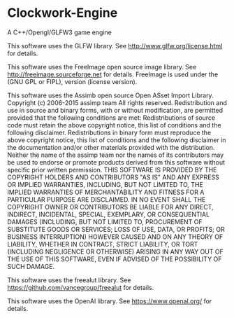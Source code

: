 # Clockwork-Engine
A C++/Opengl/GLFW3 game engine


This software uses the GLFW library. See http://www.glfw.org/license.html for details. 

This software uses the FreeImage open source image library. See http://freeimage.sourceforge.net for details.
FreeImage is used under the (GNU GPL or FIPL), version (license version). 


This software uses the Assimb open source Open ASset Import Library.
Copyright (c) 2006-2015 assimp team
All rights reserved.
Redistribution and use in source and binary forms, with or without modification, are permitted provided that the following conditions are met:
Redistributions of source code must retain the above copyright notice, this list of conditions and the following disclaimer.
Redistributions in binary form must reproduce the above copyright notice, this list of conditions and the following disclaimer in the documentation and/or other materials provided with the distribution.
Neither the name of the assimp team nor the names of its contributors may be used to endorse or promote products derived from this software without specific prior written permission.
THIS SOFTWARE IS PROVIDED BY THE COPYRIGHT HOLDERS AND CONTRIBUTORS "AS IS" AND ANY EXPRESS OR IMPLIED WARRANTIES, INCLUDING, BUT NOT LIMITED TO, THE IMPLIED WARRANTIES OF MERCHANTABILITY AND FITNESS FOR A PARTICULAR PURPOSE ARE DISCLAIMED. IN NO EVENT SHALL THE COPYRIGHT OWNER OR CONTRIBUTORS BE LIABLE FOR ANY DIRECT, INDIRECT, INCIDENTAL, SPECIAL, EXEMPLARY, OR CONSEQUENTIAL DAMAGES (INCLUDING, BUT NOT LIMITED TO, PROCUREMENT OF SUBSTITUTE GOODS OR SERVICES; LOSS OF USE, DATA, OR PROFITS; OR BUSINESS INTERRUPTION) HOWEVER CAUSED AND ON ANY THEORY OF LIABILITY, WHETHER IN CONTRACT, STRICT LIABILITY, OR TORT (INCLUDING NEGLIGENCE OR OTHERWISE) ARISING IN ANY WAY OUT OF THE USE OF THIS SOFTWARE, EVEN IF ADVISED OF THE POSSIBILITY OF SUCH DAMAGE.

This software uses the freealut library. See https://github.com/vancegroup/freealut for details. 

This software uses the OpenAl library. See https://www.openal.org/ for details. 